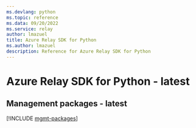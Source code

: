 ```yaml
---
ms.devlang: python
ms.topic: reference
ms.data: 09/20/2022
ms.service: relay
author: lmazuel
title: Azure Relay SDK for Python
ms.author: lmazuel
description: Reference for Azure Relay SDK for Python
---
```

# Azure Relay SDK for Python - latest

## Management packages - latest
[!INCLUDE [mgmt-packages](relay-mgmt-index.md)]